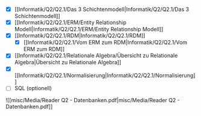 - [x] [[Informatik/Q2/Q2.1/Das 3 Schichtenmodell|Informatik/Q2/Q2.1/Das 3 Schichtenmodell]]
- [x] [[Informatik/Q2/Q2.1/ERM/Entity Relationship Modell|Informatik/Q2/Q2.1/ERM/Entity Relationship Modell]] 
- [x] [[Informatik/Q2/Q2.1/RDM|Informatik/Q2/Q2.1/RDM]]
	- [x] [[Informatik/Q2/Q2.1/Vom ERM zum RDM|Informatik/Q2/Q2.1/Vom ERM zum RDM]] 
- [x] [[Informatik/Q2/Q2.1/Relationale Algebra/Übersicht zu Relationale Algebra|Übersicht zu Relationale Algebra]]
- [x] [[Informatik/Q2/Q2.1/Normalisierung|Informatik/Q2/Q2.1/Normalisierung]] 
- [ ] SQL (optionell)

![[misc/Media/Reader Q2 - Datenbanken.pdf|misc/Media/Reader Q2 - Datenbanken.pdf]]